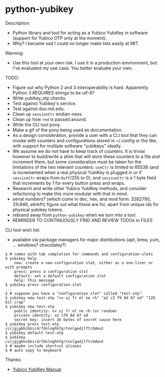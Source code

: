 # python-yubikey

Description:
* Python library and tool for acting as a Yubico YubiKey in software (support
  for Yubico OTP only at the moment).
* Why? I became sad I could no longer make lists easily at MIT.

Warning:
* Use this tool at your own risk. I use it in a production environment, but I've
  evaluated my use case. You better evaluate your own.

TODO:
* Figure out why Python 2 and 3 interoperability is hard.
  Apparently Python 3 _REQUIRES_ strings to be utf-8?
* Write yubikey_otp checks.
* Test against Yubikey's service.
* Test against duo.mit.edu.
* Clean up `sessionCtr` endian-ness.
* Clean up how `rnd` is passed around.
* Write the CLI tool pony.
* Make a gif of the pony being used as documentation.
* As a design consideration, provide a user with a CLI tool that they can invoke
  with counters and configurations stored in ~/.config or the like, with support
  for multiple software "yubikeys" ideally.
* We assume we do not have to keep track of counters. It is trivial however to
  build/write a shim that will store these counters to a file and increment
  them, but some consideration must be taken for the limitations of the two
  relevant counters: `useCtr` is limited to 65536 (and is incremented when a
  real physical YubiKey is plugged in or if `sessionCtr` wraps from `0xff`/255
  to 0), and `sessionCtr` is a 1 byte field that increments by 1 for every
  button press and wraps.
* Research and write other Yubico YubiKey methods, and consider refactoring
  to make this more modular with that in mind.
* serial numbers?
  (which come in dec, hex, and mod form: 3262790, 31c946, ebrkfh) figure out
  what these are for, apart from unique ids for physical yubikey tokens.
* rebrand away from `python-yubikey` when we turn into a tool.
* REMINDER TO CONTINUOUSLY FIND AND REVIEW TODOs in FILES

CLI tool wish list:
* available via package managers for major distributions (apt, brew, yum, ...
  windows? chocolatey?)

```
$ # comes with tab completion for commands and configuration-slots
$ yubikey help
    new: create a new configuration slot, either as a one-liner or with prompts
    press: press a configuration slot
    default: set a default configuration slot
    help: this message
$ yubikey press configuration-slot
...
$ # suppose you have a "configuration slot" called "test-otp"
$ yubikey new test-otp "vv uj fr el ne rh" "a2 c3 f9 8d 67 od" "128 bit crap"
$ yubikey new test-otp
    public identity: vv uj fr el ne rh (or random)
    private identity: a2 cf9 8d 67 od
    secret key: insert 16 bytes of secret sauce here
$ yubikey press test-otp
cccjgjgkhcbbirdrfdnlnghhfgrtnnlgedjlftrbdeut
$ yubikey default test-otp
$ yubikey
cccjgjgkhcbbirdrfdnlnghhfgrtnnlgedjlftrbdeut
$ # maybe include shortcut aliases
$ # auto copy to keyboard
```

Thanks:
* [Yubico YubiKey Manual
  ](https://www.yubico.com/wp-content/uploads/2015/03/YubiKeyManual_v3.4.pdf)
